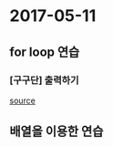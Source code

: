 # 2017-05-11

## for loop 연습

### [구구단] 출력하기
[source](https://github.com/callor/JavaWorks/blob/master/Oop05/src/com/bit/oop5/forextend/GuguDan.java)

## 배열을 이용한 연습
